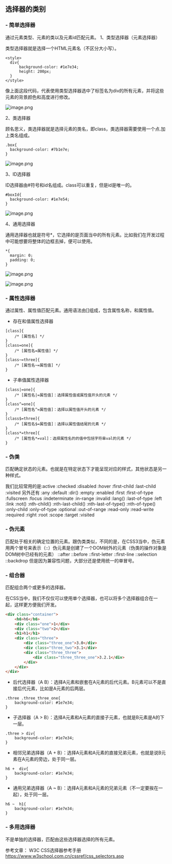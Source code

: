 ## 选择器的类别

### - 简单选择器
  通过元素类型、元素的类以及元素id匹配元素。
1、类型选择器（元素选择器） 
  
类型选择器就是选择一个HTML元素名（不区分大小写）。

```
<style>
  div{
      background-color: #1e7e34;
      height: 200px;
  }
</style>
```

像上面这段代码，代表使用类型选择器选中了标签名为div的所有元素，并将这些元素的背景颜色和高度进行修改。

![image.png](https://p6-juejin.byteimg.com/tos-cn-i-k3u1fbpfcp/0ad0f47cd509437cb65cfa49372b1e6a~tplv-k3u1fbpfcp-watermark.image)

2、类选择器

顾名思义，类选择器就是选择元素的类名，即class，类选择器需要使用一个点.加上类名组成。

```
.box{
  background-color: #7b1e7e;
}
```

![image.png](https://p1-juejin.byteimg.com/tos-cn-i-k3u1fbpfcp/7187db007b9444e8b82c4bc4ab2fa5de~tplv-k3u1fbpfcp-watermark.image)

3、ID选择器

ID选择器由#符号和id名组成。class可以重复，但是id是唯一的。

```
#boxId{
  background-color: #1e7e54;
}
```

![image.png](https://p1-juejin.byteimg.com/tos-cn-i-k3u1fbpfcp/5d77c3d0e6ba452a8883dd98599163ff~tplv-k3u1fbpfcp-watermark.image)


4、通用选择器

通用选择器也就是符号*，它选择的是页面当中的所有元素。比如我们在开发过程中可能想要将整体的边框去掉，便可以使用。

```
*{
  margin: 0;
  padding: 0;
}
```

![image.png](https://p1-juejin.byteimg.com/tos-cn-i-k3u1fbpfcp/92e6e73b208f4af5b4f85f848c061e86~tplv-k3u1fbpfcp-watermark.image)

![image.png](https://p3-juejin.byteimg.com/tos-cn-i-k3u1fbpfcp/2d528e894901474ebda495ad2869b409~tplv-k3u1fbpfcp-watermark.image)



### - 属性选择器
  通过属性、属性值匹配元素。通用语法由[]组成，包含属性名称，和属性值。

- 存在和值属性选择器
```
[class]{
    /* [属性名] */
}
[class=one]{
    /* [属性名=属性值] */
}
[class~=three]{
    /* [属性名~=属性值] */
}
```


- 子串值属性选择器
```
[class|=one]{
    /* [属性名|=属性值]：选择属性值或属性值开头的元素 */
}
[class^=one]{
    /* [属性名^=属性值]：选择以属性值开头的元素 */
}
[class$=three]{
    /* [属性名$=属性值]：选择以属性值结尾的元素 */
}
[class*=three]{
    /* [属性名*=val]：选择属性名的的值中包括字符串val的元素 */
}
```

### - 伪类
  匹配确定状态的元素。也就是在特定状态下才能呈现对应的样式，其他状态是另一种样式。

我们比较常用的是:active :checked :disabled :hover :first-child :last-child :visited 
另外还有
:any
:default
:dir()
:empty
:enabled
:first
:first-of-type
:fullscreen
:focus
:indeterminate
:in-range
:invalid
:lang()
:last-of-type
:left
:link
:not()
:nth-child()
:nth-last-child()
:nth-last-of-type()
:nth-of-type()
:only-child
:only-of-type
:optional
:out-of-range
:read-only
:read-write
:required
:right
:root
:scope
:target
:visited


### - 伪元素
  匹配处于相关的确定位置的元素。跟伪类类似，不同的是，在CSS3当中，伪元素用两个冒号来表示（::）伪元素是创建了一个DOM树外的元素（伪类的操作对象是DOM树中已经有的元素）
  ::after
  ::before
  ::first-letter
  ::first-line
  ::selection
  ::backdrop
但是因为兼容性问题，大部分还是使用统一的单冒号。


### - 组合器
  匹配组合两个或更多的选择器。

在CSS当中，我们不仅仅可以使用单个选择器，也可以将多个选择器组合在一起，这样更方便我们开发。

```html
<div class="container">
    <h6>h6</h6>
    <div class="one">1</div>
    <div class="two">2</div>
    <h1>h1</h1>
    <div class="three">
        <div class="three_one">3.0</div>
        <div class="three_two">3.1</div>
        <div class="three_three">
            <div class="three_three_one">3.2.1</div>
        </div>
    </div>
</div>
```

- 后代选择器（A B）：选择A元素和嵌套在A元素的后代元素。B元素可以不是直接后代元素，比如是A元素的后两层。

```
.three .three_three_one{
    background-color: #1e7e34;
}
```

- 子选择器（A > B）：选择A元素和A元素的直接子元素，也就是B元素是A的下一层。

```
.three > div{
    background-color: #1e7e34;
}
```

- 相邻兄弟选择器（A + B）：选择A元素和A元素的直接兄弟元素，也就是说B元素在A元素的旁边，处于同一层。

```
h6 +  div{
    background-color: #1e7e34;
}
```

- 通用兄弟选择器（A ~ B）：选择A元素和A元素的兄弟元素（不一定要挨在一起），处于同一层。

```
h6 ~  h1{
    background-color: #1e7e34;
}
```


### - 多用选择器
  不是单独的选择器，匹配由这些选择器选择的所有元素。

参考文章：
W3C CSS选择器参考手册
https://www.w3school.com.cn/cssref/css_selectors.asp
